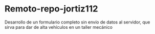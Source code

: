 # Remoto-repo-jortiz112
Desarrollo de un formulario completo sin envío de datos al servidor, que sirva para dar de alta vehículos en un taller mecánico
